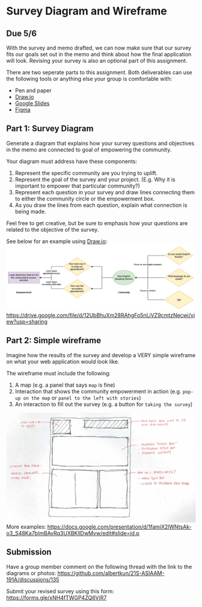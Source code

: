 # Survey Diagram and Wireframe
## Due 5/6

With the survey and memo drafted, we can now make sure that our survey fits our goals set out in the memo and think about how the final application will look. Revising your survey is also an optional part of this assignment.

There are two seperate parts to this assignment. Both deliverables can use the following tools or anything else your group is comfortable with:

- Pen and paper
- [Draw.io](https://draw.io)
- [Google Slides](https://docs.google.com/presentation/u/0/)
- [Figma](https://www.figma.com/)

## Part 1: Survey Diagram
Generate a diagram that explains how your survey questions and objectives in the memo are connected to goal of empowering the community. 

Your diagram must address have these components:
   1. Represent the specific community are you trying to uplift.
   2. Represent the goal of the survey and your project. (E.g. Why it is important to empower that particular community?)
   3. Represent each question in your survey and draw lines connecting them to either the community circle or the empowerment box. 
   4. As you draw the lines from each question, explain what connection is being made.

Feel free to get creative, but be sure to emphasis how your questions are related to the objective of the survey.

See below for an example using [Draw.io](https://draw.io):
![](./media/ex_diagram.png)
https://drive.google.com/file/d/12UbBhuXm28RAhgFo5nLiVZ9cmtzNecwi/view?usp=sharing

## Part 2: Simple wireframe
Imagine how the results of the survey and develop a VERY simple wireframe on what your web application would look like. 

The wireframe must include the following:
   1. A map (e.g. a panel that says `map` is fine)
   2. Interaction that shows the community empowerment in action (e.g. `pop-up on the map` or `panel to the left with stories`)
   3. An interaction to fill out the survey (e.g. a button for `taking the survey`)

![Example Wireframe](media/wireframe.png)
More examples:
https://docs.google.com/presentation/d/1famiX2lWNtsAk-o3_S48Ka7bImBAvRq3UXBKllDwMvw/edit#slide=id.p

## Submission
Have a group member comment on the following thread with the link to the diagrams or photos:
https://github.com/albertkun/21S-ASIAAM-191A/discussions/135

Submit your revised survey using this form:
https://forms.gle/xNH4fTWGP4ZQ6VjR7


